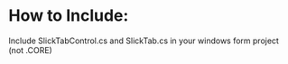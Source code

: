 # How to Include:

Include SlickTabControl.cs and SlickTab.cs in your windows form project (not .CORE)
